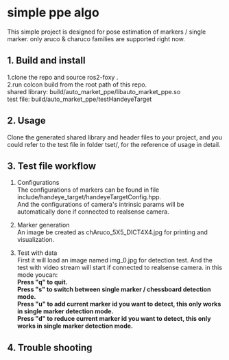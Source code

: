 # simple ppe algo

This simple project is designed for pose estimation of markers / single marker.
only aruco & charuco families are supported right now.



## 1. Build and install
1.clone the repo and source ros2-foxy .  
2.run colcon build from the root path of this repo.  
shared library: build/auto_market_ppe/libauto_market_ppe.so  
test file: build/auto_market_ppe/testHandeyeTarget



## 2. Usage
Clone the generated shared library and header files to your project, and you could refer to the test file in folder tset/, for the reference of usage in detail. 

## 3. Test file workflow
1. Configurations  
The configurations of markers can be found in file include/handeye_target/handeyeTargetConfig.hpp.  
And the configurations of camera's intrinsic params will be automatically done if connected to realsense camera.

   
2. Marker generation  
An image be created as chAruco_5X5_DICT4X4.jpg for printing and visualization.

3. Test with data  
First it will load an image named img_0.jpg for detection test.
And the test with video stream will start if connected to realsense camera.  in this mode youcan:  
**Press "q" to quit.**  
**Press "s" to switch between single marker / chessboard detection mode.**  
**Press "u" to add current marker id you want to detect, this only works in single marker detection mode.**  
**Press "d" to reduce current marker id you want to detect, this only works in single marker detection mode.**

## 4. Trouble shooting

